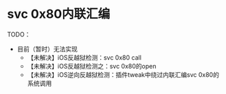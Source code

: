 # svc 0x80内联汇编

TODO：

* 目前（暂时）无法实现
  * 【未解决】iOS反越狱检测：svc 0x80 call
  * 【未解决】iOS反越狱检测之：svc 0x80的open
  * 【未解决】iOS逆向反越狱检测：插件tweak中绕过内联汇编svc 0x80的系统调用
